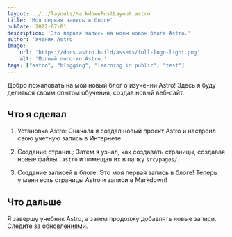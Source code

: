 ```yaml
---
layout: ../../layouts/MarkdownPostLayout.astro
title: 'Моя первая запись в блоге'
pubDate: 2022-07-01
description: 'Это первая запись на моем новом блоге Astro.'
author: 'Ученик Astro'
image:
    url: 'https://docs.astro.build/assets/full-logo-light.png'
    alt: 'Полный логотип Astro.'
tags: ["astro", "blogging", "learning in public", "test"]
---
```


Добро пожаловать на мой новый блог о изучении Astro! Здесь я буду делиться своим опытом обучения, создав новый веб-сайт.

## Что я сделал

1. Установка Astro: Сначала я создал новый проект Astro и настроил свою учетную запись в Интернете.

2. Создание страниц: Затем я узнал, как создавать страницы, создавая новые файлы `.astro` и помещая их в папку `src/pages/`.

3. Создание записей в блоге: Это моя первая запись в блоге! Теперь у меня есть страницы Astro и записи в Markdown!

## Что дальше

Я завершу учебник Astro, а затем продолжу добавлять новые записи. Следите за обновлениями.